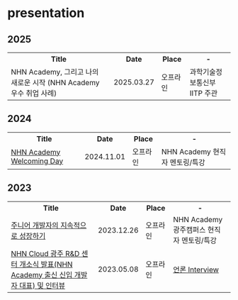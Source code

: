 # presentation
## 2025
<table>
  <tr>
    <th> Title </th>
    <th> Date </th>
    <th> Place </th>
    <th> - </th>
  </tr>
  <tr>
    <td>NHN Academy, 그리고 나의 새로운 시작 (NHN Academy 우수 취업 사례)</td>
    <td> 2025.03.27 </td>
    <td> 오프라인 </td>
    <td>과학기술정보통신부 IITP 주관</td>
  </tr>
</table>

## 2024
<table>
  <tr>
    <th> Title </th>
    <th> Date </th>
    <th> Place </th>
    <th> - </th>
  </tr>
  <tr>
    <td><a href=https://inside.nhn.com/peoplenculture/238>NHN Academy Welcoming Day</a></td>
    <td> 2024.11.01 </td>
    <td> 오프라인 </td>
    <td>NHN Academy 현직자 멘토링/특강</td>
  </tr>
</table>

## 2023
<table>
  <tr>
    <th> Title </th>
    <th> Date </th>
    <th> Place </th>
    <th> - </th>
  </tr>
  <tr>
    <td><a href=https://github.com/alanhakhyeonsong/presentation/tree/main/2023/1226>주니어 개발자의 지속적으로 성장하기</a></td>
    <td> 2023.12.26 </td>
    <td> 오프라인 </td>
    <td>NHN Academy 광주캠퍼스 현직자 멘토링/특강</td>
  </tr>
  <tr>
    <td><a href=https://www.nhn.com/pr/26041>NHN Cloud 광주 R&D 센터 개소식 발표(NHN Academy 출신 신입 개발자 대표) 및 인터뷰</a></td>
    <td> 2023.05.08 </td>
    <td> 오프라인 </td>
    <td><a href=https://n.news.naver.com/mnews/article/660/0000034294>언론 Interview</a></td>
  </tr>
</table>
